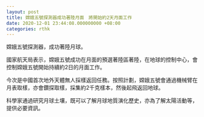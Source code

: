 ```yaml
---
layout: post
title: 嫦娥五號探測器成功著陸月面　將開始約2天月面工作
date: 2020-12-01 23:44:08.000000000 +08:00
categories: rthk
---
```


嫦娥五號探測器，成功著陸月球。

國家航天局表示，嫦娥五號成功在月面的預選著陸區著陸，在地球的控制中心，會控制嫦娥五號開始持續約2日的月面工作。

今次是中國首次地外天體無人採樣返回任務。按照計劃，嫦娥五號會通過機械臂在月表取樣，亦會鑽探取樣，採集約2千克樣本，然後起飛返回地球。

科學家通過研究月球土壤，既可以了解月球地質演化歷史，亦為了解太陽活動等，提供必要資訊。
